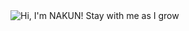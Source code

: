 
  <picture>
    <source media="(prefers-color-scheme: dark)" srcset="https://readme-typing-svg.demolab.com?font=Fira+Code&weight=700&size=28&pause=2000&color=FFFFFF&center=true&vCenter=true&width=700&lines=Hi%2C+I'm+NAKUN!;Stay+with+me+as+I+grow💙✨" />
    <source media="(prefers-color-scheme: light)" srcset="https://readme-typing-svg.demolab.com?font=Fira+Code&weight=700&size=28&pause=2000&color=000000&center=true&vCenter=true&width=700&lines=Hi%2C+I'm+NAKUN!;Stay+with+me+as+I+grow💙✨" />
    <img alt="Hi, I'm NAKUN! Stay with me as I grow" src="https://readme-typing-svg.demolab.com?font=Fira+Code&weight=700&size=28&pause=2000&color=0E21A0&center=true&vCenter=true&width=700&lines=Hi%2C+I'm+NAKUN!;Stay+with+me+as+I+grow💙✨" />
  </picture>
